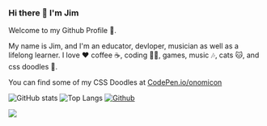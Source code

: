 ### Hi there 👋 I'm Jim

Welcome to my Github Profile 🙌. 

My name is Jim, and I'm an educator, devloper, musician as well as a lifelong learner. I love ♥️ coffee ☕️, coding 🧑‍💻, games, music 🎶, cats 🐱, and css doodles 🎨. 

You can find some of my CSS Doodles at [CodePen.io/onomicon](https://codepen.io/onomicon/)
<!-- [![resonantdoghouse's GitHub stats](https://github-readme-stats.vercel.app/api?username=resonantdoghouse)](https://github.com/resonantdoghouse/github-readme-stats) -->

<!--
**resonantdoghouse/resonantdoghouse** is a ✨ _special_ ✨ repository because its `README.md` (this file) appears on your GitHub profile.

Here are some ideas to get you started:

- 🔭 I’m currently working on ...
- 🌱 I’m currently learning ...
- 👯 I’m looking to collaborate on ...
- 🤔 I’m looking for help with ...
- 💬 Ask me about ...
- 📫 How to reach me: ...
- 😄 Pronouns: ...
- ⚡ Fun fact: ...
-->


![GitHub stats](https://github-readme-stats.vercel.app/api?username=resonantdoghouse&show_icons=true&theme=default)
![Top Langs](https://github-readme-stats.vercel.app/api/top-langs/?username=CharalambosIoannou&theme=default)
[![Github](https://img.shields.io/github/followers/CharalambosIoannou?label=Follow&style=social)](https://github.com/CharalambosIoannou)

![](https://visitor-badge.laobi.icu/badge?page_id=CharalambosIoannou.CharalambosIoannou)

